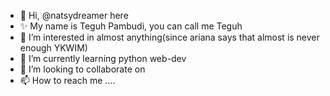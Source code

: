 - 👋 Hi, @natsydreamer here
- ✨ My name is Teguh Pambudi, you can call me Teguh
- 👀 I’m interested in almost anything(since ariana says that almost is never enough YKWIM)
- 🌱 I’m currently learning python web-dev 
- 💞️ I’m looking to collaborate on 
- 📫 How to reach me ....

<!---
natsydreamer/natsydreamer is a ✨ special ✨ repository because its `README.md` (this file) appears on your GitHub profile.
You can click the Preview link to take a look at your changes.
--->
